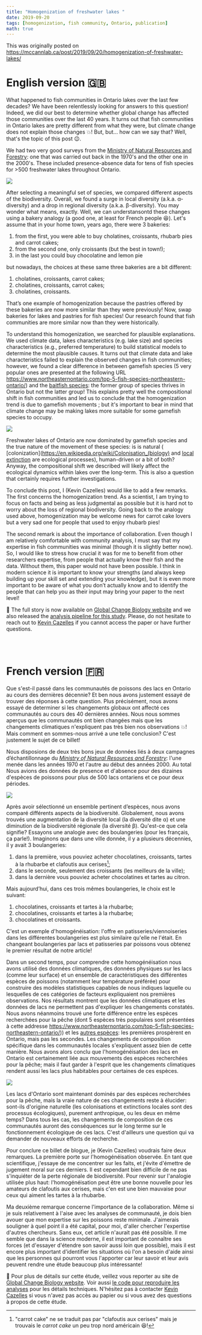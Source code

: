 ```yaml
---
title: "Homogenization of freshwater lakes "
date: 2019-09-20
tags: [homogenization, fish community, Ontario, publication]
math: true
---
```



This was originally posted on https://mccannlab.ca/post/2019/09/20/homogenization-of-freshwater-lakes/



# English version :uk:

What happened to fish communities in Ontario lakes over the last few decades? We
have been relentlessly looking for answers to this question! Indeed, we did our
best to determine whether global change has affected those communities over the
last 40 years. It turns out that fish communities in Ontario lakes are pretty
different from what they were, but climate change does not explain those changes
:boom:! But, but… how can we say that? Well, that's the topic of this post :wink:.

We had two very good surveys from the [Ministry of Natural Resources and
Forestry](https://www.ontario.ca/page/ministry-natural-resources-and-forestry):
one that was carried out back in the 1970's and the other one in the 2000's.
These included presence-absence data for tens of fish species for >500
freshwater lakes throughout Ontario.

![](map.png)


After selecting a meaningful set of species, we compared different aspects of
the biodiversity. Overall, we found a surge in local diversity (a.k.a.
α-diversity) and a drop in regional diversity (a.k.a. β-diversity). You may
wonder what means, exactly. Well, we can understansontd these changes using a bakery
analogy (a good one, at least for French people :laughing:). Let's assume that
in your home town, years ago, there were 3 bakeries:

1. from the first, you were able to buy cholatines, croissants, rhubarb pies and carrot cakes;
2. from the second one, only croissants (but the best in town!);
3. in the last you could buy chocolatine and lemon pie

but nowadays, the choices at these same three bakeries are a bit different:

1. cholatines, croissants, carrot cakes;
2. cholatines, croissants, carrot cakes;
3. cholatines, croissants.

That’s one example of homogenization because the pastries offered by these
bakeries are now more similar than they were previously! Now, swap bakeries for
lakes and pastries for fish species! Our research found that fish communities
are more similar now than they were historically.

To understand this homogenization, we searched for plausible explanations. We
used climate data, lakes characteristics (e.g. lake size) and species
characteristics (e.g., preferred temperature) to build statistical models to
determine the most plausible causes. It turns out that climate data and lake
characteristics failed to explain the observed changes in fish communities;
however, we found a clear difference in between gamefish species (5 very popular
ones are presented at the following URL
https://www.northeasternontario.com/top-5-fish-species-northeastern-ontario/)
and the [baitfish
species](https://www.ontario.ca/faq/what-kinds-baitfish-can-i-use-live-bait):
the former group of species thrives in Ontario but not the latter group! This
explains pretty well the compositional shift in fish communities and led us to
conclude that the homogenization trend is due to gamefish movements ; but it's
important to bear in mind that climate change may be making lakes more suitable
for some gamefish species to occupy.

![](homogen.png)

Freshwater lakes of Ontario are now dominated by gamefish species and the true
nature of the movement of these species: is is natural (
[colonization](https://en.wikipedia.org/wiki/Colonisation_(biology) and [local
extinction](https://en.wikipedia.org/wiki/Local_extinction) are ecological
processes), human-driven or a bit of both? Anyway, the compositional shift we
described will likely affect the ecological dynamics within lakes over the
long-term. This is also a question that certainly requires further
investigations.  

To conclude this post, I (Kevin Cazelles) would like to add a few remarks. The
first concerns the homogenization trend. As a scientist, I am trying to focus on
facts and being as less judgmental as possible but it is hard not to worry about
the loss of regional biodiversity. Going back to the analogy used above,
homogenization may be welcome news for carrot cake lovers but a very sad one for
people that used to enjoy rhubarb pies!

The second remark is about the importance of collaboration. Even though I am
relatively comfortable with community analysis, I must say that my expertise in
fish communities was minimal (though it is slightly better now). So, I would
like to stress how crucial it was for me to benefit from other researchers
expertise, from people that actually know their fish and the data. Without them,
this paper would not have been possible. I think in modern science it is
important to know your strengths (and always keep building up your skill set and
extending your knowledge), but it is even more important to be aware of what you
don’t actually know and to identify the people that can help you as their input
may bring your paper to the next level!


:link: The full story is now available on [Global Change Biology
website](https://onlinelibrary.wiley.com/doi/abs/10.1111/gcb.14829) and we also
released the [analysis pipeline for this
study](https://github.com/McCannLab/HomogenFishOntario). Please, do not hesitate
to reach out to [Kevin
Cazelles](https://www.researchgate.net/profile/Kevin_Cazelles) if you cannot
access the paper or have further questions.


<br><br>









# French version :fr:

Que s'est-il passé dans les communautés de poissons des lacs en Ontario au cours des dernières décennie? Et ben nous avons justement essayé de trouver des réponses à cette question. Plus précisément, nous avons essayé de determiner si les changements globaux ont affecté ces communautés au cours des 40 dernières années. Nous nous sommes aperçus que les communautés ont bien changées mais que les changements climatiques n'expliquent pas très bien nos observations :boom:! Mais comment en sommes-nous arrivé a une telle conclusion? C'est justement le sujet de ce billet!

Nous disposions de deux très bons jeux de données liés à deux campagnes d’échantillonnage du [*Ministry of Natural Resources and Forestry*](https://www.ontario.ca/page/ministry-natural-resources-and-forestry): l'une menée dans les années 1970 et l'autre au début des années 2000. Au total Nous avions des données de presence et d'absence pour des dizaines d'espèces de poissons pour plus de 500 lacs ontariens et ce pour deux périodes.


![](map.png)


Après avoir sélectionné un ensemble pertinent d’espèces, nous avons comparé différents aspects de la biodiversité. Globalement, nous avons trouvés une augmentation de la diversité local (la diversité dite α) et une diminution de la biodiversité régionale (la diversité β). Qu'est-ce que cela signifie? Essayons une analogie avec des boulangeries (pour les français, ça parle!). Imaginons que dans une ville donnée, il y a plusieurs décennies, il y avait 3 boulangeries:

1. dans la première, vous pouviez acheter chocolatines, croissants, tartes à la rhubarbe et clafoutis aux cerises[^trad1];
2. dans le seconde, seulement des croissants (les meilleurs de la ville);
3. dans la dernière vous pouviez acheter chocolatines et tartes au citron.

Mais aujourd’hui, dans ces trois mêmes boulangeries, le choix est le suivant:

1. chocolatines, croissants et tartes à la rhubarbe;
2. chocolatines, croissants et tartes à la rhubarbe;
3. chocolatines et croissants.

C'est un exemple d'homogénéisation: l'offre en patisseries/viennoiseries dans les différentes boulangeries est plus similaire qu'elle ne l'était. En changeant boulangeries par lacs et patisseries par poissons vous obtenez le premier résultat de notre article!


Dans un second temps, pour comprendre cette homogénéisation nous avons utilisé
des données climatiques, des données physiques sur les lacs (comme leur surface)
et un ensemble de caractéristiques des différentes espèces de poissons
(notamment leur température préférée) pour construire des modèles statistiques
capables de nous indiques laquelle ou lesquelles de ces catégories de facteurs
expliquaient nos premières observations. Nos résultats montrent que les données
climatiques et les données de lacs ne permettent pas d'expliquer les changements
constatés. Nous avons néanmoins trouvé une forte différence entre les espèces
recherchées pour la pêche (dont 5 espèces très populaires sont présentées à
cette addresse
https://www.northeasternontario.com/top-5-fish-species-northeastern-ontario/))
et les [autres
espèces](https://www.ontario.ca/faq/what-kinds-baitfish-can-i-use-live-bait):
les premières prospèrent en Ontario, mais pas les secondes. Les changements
de composition spécifique dans les communautés locales s'expliquent assez bien
de cette manière. Nous avons alors conclu que l'homogénéisation des lacs en
Ontario est certainement liée aux mouvements des espèces recherchées pour la
pêche; mais il faut garder à l'esprit que les changements climatiques rendent
aussi les lacs plus habitables pour certaines de ces espèces.


![](homogen.png)

Les lacs d'Ontario sont maintenant dominés par des espèces recherchées pour la pêche, mais la vraie nature de ces changements reste à élucider: sont-ils d'origine naturelle (les colonisations et extinctions locales sont des processus écologiques), purement anthropique, ou les deux en même temps? Dans tous les cas, les changements de composition de ces communautés auront des conséquences sur le long terme sur le fonctionnement écologique de ces lacs. C'est d'ailleurs une question qui va demander de nouveaux efforts de recherche.


Pour conclure ce billet de blogue, je (Kevin Cazelles) voudrais faire deux
remarques. La première porte sur l'homogénéisation observée. En tant que
scientifique, j'essaye de me concentrer sur les faits, et j'évite d'émettre de
jugement moral sur ces derniers. Il est cependant bien difficile de ne pas
s'inquiéter de la perte régionale de biodiversité. Pour revenir sur l'analogie
utilisée plus haut: l'homogénéisation peut être une bonne nouvelle pour les
amateurs de clafoutis aux cerises, mais c'en est une bien mauvaise pour ceux qui
aiment les tartes à la rhubarbe.

Ma deuxième remarque concerne l'importance de la collaboration. Même si je suis
relativement à l'aise avec les analyses de communauté, je dois bien avouer que
mon expertise sur les poissons reste minimale. J'aimerais souligner à quel point
il a été capital, pour moi, d'aller chercher l'expertise d'autres chercheurs.
Sans eux, cet article n'aurait pas été possible. Il me semble que dans la
science moderne, il est important de connaître ses forces (et d'essayer
d'étendre son savoir aussi loin que possible), mais il est encore plus important
d'identifier les situations où l'on a besoin d'aide ainsi que les personnes
qui pourront vous l'apporter car leur savoir et leur avis peuvent rendre une étude beaucoup plus intéressante!

:link: Pour plus de détails sur cette étude, veillez vous reporter au site de
[Global Change Biology
website](https://onlinelibrary.wiley.com/doi/abs/10.1111/gcb.14829). Voir aussi
[le code pour reproduire les
analyses](https://github.com/McCannLab/HomogenFishOntario) pour les détails
techniques. N'hésitez pas à contacter [Kevin
Cazelles](https://www.researchgate.net/profile/Kevin_Cazelles) si vous n'avez
pas accès au papier ou si vous avez des questions à propos de cette étude.




[^trad1]: "carrot cake" ne se traduit pas par "clafoutis aux cerises" mais je trouvais le *carrot cake* un peu trop nord américain :laughing:!




